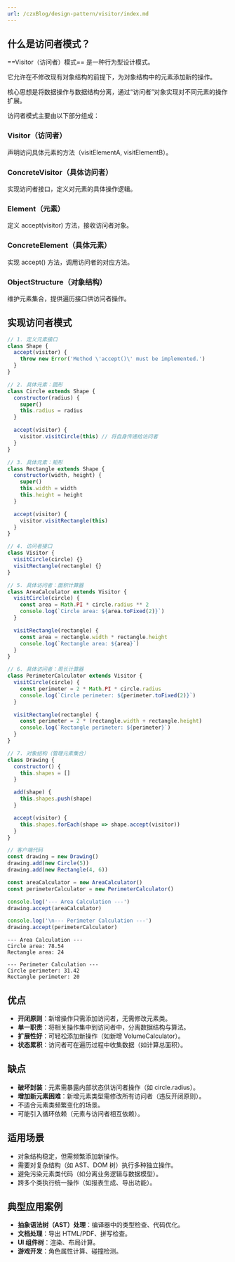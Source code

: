 ```yaml
---
url: /czxBlog/design-pattern/visitor/index.md
---
```

## 什么是访问者模式？

\==Visitor（访问者）模式== 是一种行为型设计模式。

它允许在不修改现有对象结构的前提下，为对象结构中的元素添加新的操作。

核心思想是将数据操作与数据结构分离，通过“访问者”对象实现对不同元素的操作扩展。

访问者模式主要由以下部分组成：

### Visitor（访问者）

声明访问具体元素的方法（visitElementA, visitElementB）。

### ConcreteVisitor（具体访问者）

实现访问者接口，定义对元素的具体操作逻辑。

### Element（元素）

定义 accept(visitor) 方法，接收访问者对象。

### ConcreteElement（具体元素）

实现 accept() 方法，调用访问者的对应方法。

### ObjectStructure（对象结构）

维护元素集合，提供遍历接口供访问者操作。

## 实现访问者模式

```js
// 1. 定义元素接口
class Shape {
  accept(visitor) {
    throw new Error('Method \'accept()\' must be implemented.')
  }
}

// 2. 具体元素：圆形
class Circle extends Shape {
  constructor(radius) {
    super()
    this.radius = radius
  }

  accept(visitor) {
    visitor.visitCircle(this) // 将自身传递给访问者
  }
}

// 3. 具体元素：矩形
class Rectangle extends Shape {
  constructor(width, height) {
    super()
    this.width = width
    this.height = height
  }

  accept(visitor) {
    visitor.visitRectangle(this)
  }
}

// 4. 访问者接口
class Visitor {
  visitCircle(circle) {}
  visitRectangle(rectangle) {}
}

// 5. 具体访问者：面积计算器
class AreaCalculator extends Visitor {
  visitCircle(circle) {
    const area = Math.PI * circle.radius ** 2
    console.log(`Circle area: ${area.toFixed(2)}`)
  }

  visitRectangle(rectangle) {
    const area = rectangle.width * rectangle.height
    console.log(`Rectangle area: ${area}`)
  }
}

// 6. 具体访问者：周长计算器
class PerimeterCalculator extends Visitor {
  visitCircle(circle) {
    const perimeter = 2 * Math.PI * circle.radius
    console.log(`Circle perimeter: ${perimeter.toFixed(2)}`)
  }

  visitRectangle(rectangle) {
    const perimeter = 2 * (rectangle.width + rectangle.height)
    console.log(`Rectangle perimeter: ${perimeter}`)
  }
}

// 7. 对象结构（管理元素集合）
class Drawing {
  constructor() {
    this.shapes = []
  }

  add(shape) {
    this.shapes.push(shape)
  }

  accept(visitor) {
    this.shapes.forEach(shape => shape.accept(visitor))
  }
}

// 客户端代码
const drawing = new Drawing()
drawing.add(new Circle(5))
drawing.add(new Rectangle(4, 6))

const areaCalculator = new AreaCalculator()
const perimeterCalculator = new PerimeterCalculator()

console.log('--- Area Calculation ---')
drawing.accept(areaCalculator)

console.log('\n--- Perimeter Calculation ---')
drawing.accept(perimeterCalculator)
```

```console
--- Area Calculation ---
Circle area: 78.54
Rectangle area: 24

--- Perimeter Calculation ---
Circle perimeter: 31.42
Rectangle perimeter: 20
```

## 优点

* **开闭原则**：新增操作只需添加访问者，无需修改元素类。
* **单一职责**：将相关操作集中到访问者中，分离数据结构与算法。
* **扩展性好**：可轻松添加新操作（如新增 VolumeCalculator）。
* **状态累积**：访问者可在遍历过程中收集数据（如计算总面积）。

## 缺点

* **破坏封装**：元素需暴露内部状态供访问者操作（如 circle.radius）。
* **增加新元素困难**：新增元素类型需修改所有访问者（违反开闭原则）。
* 不适合元素类频繁变化的场景。
* 可能引入循环依赖（元素与访问者相互依赖）。

## 适用场景

* 对象结构稳定，但需频繁添加新操作。
* 需要对复杂结构（如 AST、DOM 树）执行多种独立操作。
* 避免污染元素类代码（如分离业务逻辑与数据模型）。
* 跨多个类执行统一操作（如报表生成、导出功能）。

## 典型应用案例

* **抽象语法树（AST）处理**：编译器中的类型检查、代码优化。
* **文档处理**：导出 HTML/PDF、拼写检查。
* **UI 组件树**：渲染、布局计算。
* **游戏开发**：角色属性计算、碰撞检测。
